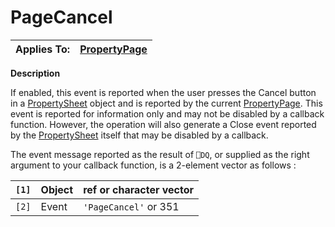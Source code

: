 




<h1 class="heading"><span class="name">PageCancel</span></h1>

| Applies To: | [PropertyPage](./propertypage.md) |
| --- | ---  |


**Description**


If enabled, this event is reported when the user presses the Cancel button in a [PropertySheet](./propertysheet.md) object and is reported by the current [PropertyPage](./propertypage.md). This event is reported for information only and may not be disabled by a callback function. However, the operation will also generate a Close event reported by the [PropertySheet](./propertysheet.md) itself that may be disabled by a callback.


The event message reported as the result of `⎕DQ`, or supplied as the right argument to your callback function, is a 2-element vector as follows :


| `[1]` | Object | ref or character vector |
| --- | --- | ---  |
| `[2]` | Event | `'PageCancel'` or 351 |



